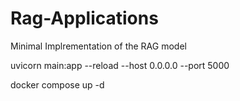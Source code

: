 # Rag-Applications
Minimal Implrementation of the RAG model

uvicorn main:app --reload --host 0.0.0.0 --port 5000

docker compose up -d
